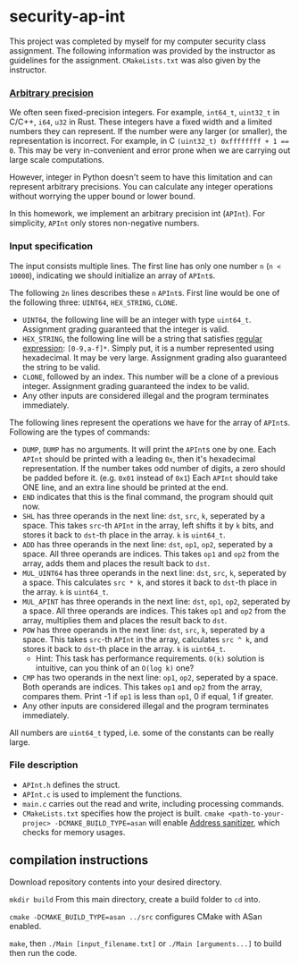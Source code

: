 # security-ap-int
This project was completed by myself for my computer security class assignment. The following information was provided by the instructor as guidelines for the assignment. `CMakeLists.txt` was also given by the instructor.

### [Arbitrary precision](https://en.wikipedia.org/wiki/Arbitrary-precision_arithmetic)
We often seen fixed-precision integers. For example, `int64_t`, `uint32_t` in C/C++, `i64`, `u32` in Rust. 
These integers have a fixed width and a limited numbers they can represent. 
If the number were any larger (or smaller), the representation is incorrect. For example, in C `(uint32_t) 0xffffffff + 1 == 0`.
This may be very in-convenient and error prone when we are carrying out large scale computations.

However, integer in Python doesn't seem to have this limitation and can represent arbitrary precisions. 
You can calculate any integer operations without worrying the upper bound or lower bound.

In this homework, we implement an arbitrary precision int (`APInt`).
For simplicity, `APInt` only stores non-negative numbers.

### Input specification

The input consists multiple lines.
The first line has only one number `n` (`n < 10000`), indicating we should initialize an array of `APInt`s.

The following `2n` lines describes these `n` `APInt`s.
First line would be one of the following three: `UINT64`, `HEX_STRING`, `CLONE`.
- `UINT64`, the following line will be an integer with type `uint64_t`. Assignment grading guaranteed that the integer is valid.
- `HEX_STRING`, the following line will be a string that satisfies [regular expression](https://en.wikipedia.org/wiki/Regular_expression): `[0-9,a-f]*`. Simply put, it is a number represented using hexadecimal. It may be very large. Assignment grading also guaranteed the string to be valid.
- `CLONE`, followed by an index. This number will be a clone of a previous integer. Assignment grading guaranteed the index to be valid.
- Any other inputs are considered illegal and the program terminates immediately.

The following lines represent the operations we have for the array of `APInt`s.
Following are the types of commands:
- `DUMP`, `DUMP` has no arguments. It will print the `APInt`s one by one. Each `APInt` should be printed with a leading `0x`, then it's hexadecimal representation. If the number takes odd number of digits, a zero should be padded before it. (e.g. `0x01` instead of `0x1`) Each `APInt` should take ONE line, and an extra line should be printed at the end.
- `END` indicates that this is the final command, the program should quit now.
- `SHL` has three operands in the next line: `dst`, `src`, `k`, seperated by a space. This takes `src`-th `APInt` in the array, left shifts it by `k` bits, and stores it back to `dst`-th place in the array. `k` is `uint64_t`.
- `ADD` has three operands in the next line: `dst`, `op1`, `op2`, seperated by a space. All three operands are indices. This takes `op1` and `op2` from the array, adds them and places the result back to `dst`.
- `MUL_UINT64` has three operands in the next line: `dst`, `src`, `k`, seperated by a space. This calculates `src * k`, and stores it back to `dst`-th place in the array. `k` is `uint64_t`.
- `MUL_APINT` has three operands in the next line: `dst`, `op1`, `op2`, seperated by a space. All three operands are indices. This takes `op1` and `op2` from the array, multiplies them and places the result back to `dst`.
- `POW` has three operands in the next line: `dst`, `src`, `k`, seperated by a space. This takes `src`-th `APInt` in the array, calculates `src ^ k`, and stores it back to `dst`-th place in the array. `k` is `uint64_t`.
  - Hint: This task has performance requirements. `O(k)` solution is intuitive, can you think of an `O(log k)` one?
- `CMP` has two operands in the next line: `op1`, `op2`, seperated by a space. Both operands are indices. This takes `op1` and `op2` from the array, compares them. Print -1 if `op1` is less than `op1`, 0 if equal, 1 if greater.
- Any other inputs are considered illegal and the program terminates immediately. 

All numbers are `uint64_t` typed, i.e. some of the constants can be really large.

### File description

- `APInt.h` defines the struct.
- `APInt.c` is used to implement the functions.
- `main.c` carries out the read and write, including processing commands.
- `CMakeLists.txt` specifies how the project is built. `cmake <path-to-your-projec> -DCMAKE_BUILD_TYPE=asan` will enable [Address sanitizer](https://github.com/google/sanitizers/wiki/AddressSanitizer), which checks for memory usages.

## compilation instructions
Download repository contents into your desired directory.

`mkdir build` From this main directory, create a build folder to `cd` into.

`cmake -DCMAKE_BUILD_TYPE=asan ../src` configures CMake with ASan enabled.

`make`, then `./Main [input_filename.txt]` or `./Main [arguments...]` to build then run the code.
